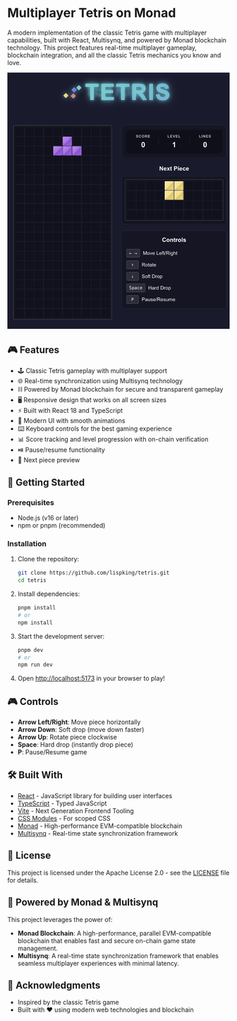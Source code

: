# Multiplayer Tetris on Monad

A modern implementation of the classic Tetris game with multiplayer capabilities, built with React, Multisynq, and powered by Monad blockchain technology. This project features real-time multiplayer gameplay, blockchain integration, and all the classic Tetris mechanics you know and love.

![Tetris Gameplay](./public/tetris-preview.png)

## 🎮 Features

- 🕹️ Classic Tetris gameplay with multiplayer support
- 🌐 Real-time synchronization using Multisynq technology
- ⛓️ Powered by Monad blockchain for secure and transparent gameplay
- 🖥️ Responsive design that works on all screen sizes
- ⚡ Built with React 18 and TypeScript
- 🎨 Modern UI with smooth animations
- ⌨️ Keyboard controls for the best gaming experience
- 📊 Score tracking and level progression with on-chain verification
- ⏯️ Pause/resume functionality
- 🔄 Next piece preview

## 🚀 Getting Started

### Prerequisites

- Node.js (v16 or later)
- npm or pnpm (recommended)

### Installation

1. Clone the repository:
   ```bash
   git clone https://github.com/lispking/tetris.git
   cd tetris
   ```

2. Install dependencies:
   ```bash
   pnpm install
   # or
   npm install
   ```

3. Start the development server:
   ```bash
   pnpm dev
   # or
   npm run dev
   ```

4. Open [http://localhost:5173](http://localhost:5173) in your browser to play!

## 🎮 Controls

- **Arrow Left/Right**: Move piece horizontally
- **Arrow Down**: Soft drop (move down faster)
- **Arrow Up**: Rotate piece clockwise
- **Space**: Hard drop (instantly drop piece)
- **P**: Pause/Resume game

## 🛠️ Built With

- [React](https://react.dev/) - JavaScript library for building user interfaces
- [TypeScript](https://www.typescriptlang.org/) - Typed JavaScript
- [Vite](https://vite.dev/) - Next Generation Frontend Tooling
- [CSS Modules](https://github.com/css-modules/css-modules) - For scoped CSS
- [Monad](https://monad.xyz/) - High-performance EVM-compatible blockchain
- [Multisynq](https://multisynq.io/) - Real-time state synchronization framework

## 📝 License

This project is licensed under the Apache License 2.0 - see the [LICENSE](LICENSE) file for details.

## 🌟 Powered by Monad & Multisynq

This project leverages the power of:

- **Monad Blockchain**: A high-performance, parallel EVM-compatible blockchain that enables fast and secure on-chain game state management.
- **Multisynq**: A real-time state synchronization framework that enables seamless multiplayer experiences with minimal latency.

## 🙏 Acknowledgments

- Inspired by the classic Tetris game
- Built with ❤️ using modern web technologies and blockchain
